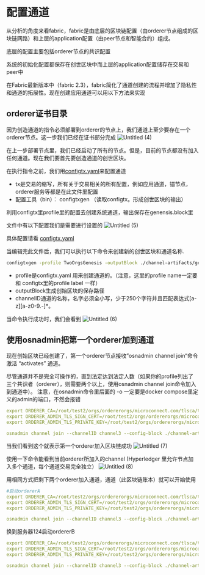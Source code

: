 # 配置通道

从分析的角度来看fabric，fabric是由底层的区块链配置（由orderer节点组成的区块链网路）和上层的application配置（由peer节点和智能合约）组成。

底层的配置主要包括orderer节点的共识配置

系统的初始化配置都保存在创世区块中而上层的application配置储存在交易和peer中

在Fabric最新版本中（fabric 2.3），fabric简化了通道创建的流程并增加了隐私性和通道的拓展性。现在创建应用通道可以用以下方法来实现

## orderer证书目录
 
因为创造通道的指令必须部署到orderer的节点上，我们通道上至少要存在一个orderer节点。这一步我们已经在证书部分完成
![Untitled (4)](https://user-images.githubusercontent.com/101753393/233881853-8ee7c871-1379-4127-ba15-be7b39143f3b.png)

在上一步部署节点里，我们已经启动了所有的节点。但是，目前的节点都没有加入任何通道。现在我们要首先要创造通道的创世区块。

在执行指令之前，我们用[configtx.yaml](https://github.com/katheriney0116/HyperLedger_Network/blob/main/test2/config/configtx.yaml)来配置通道

- tx是交易的缩写，所有关于交易相关的所有配置，例如应用通道，锚节点，orderer服务等都是在此文件里配置
- 配置工具（bin）： configtxgen （读取configtx。形成创世区块的输出）

利用configtx里profile里的配置去创建系统通道，输出保存在genensis.block里

文件中有以下配置我们是需要进行设置的
![Untitled (5)](https://user-images.githubusercontent.com/101753393/233882182-211258f3-36bf-45db-83c1-f74466f2d88e.png)

具体配置请看
[configtx.yaml](https://github.com/katheriney0116/HyperLedger_Network/blob/main/test2/config/configtx.yaml)

当编辑完此文件后，我们可以执行以下命令来创建新的创世区块和通道名称.

```bash
configtxgen -profile TwoOrgsGenesis -outputBlock ./channel-artifacts/genesis.block -channelID channel3
```
- profile是configtx.yaml 用来创建通道的。（注意，这里的profile name一定要和 configtx里的profile label 一样）
- outputBlock生成创始区块的保存路径
- channelID通道的名称，名字必须全小写，少于250个字符并且匹配表达式[a-z][a-z0-9.-]*。

当命令执行成功时，我们会看到
![Untitled (6)](https://user-images.githubusercontent.com/101753393/233882499-4be1a530-aa27-4642-b9cf-886cd5407161.png)

## 使用osnadmin把第一个orderer加到通道
现在创始区块已经创建了，第一个orderer节点接收”osnadmin channel join“命令激活 “activates” 通道。

尽管通道并不是完全可操作的，直到法定达到法定人数（如果你的profile列出了三个共识者（orderer），则需要两个以上，使用osnadmin channel join命令加入到通道中）。
注意，在osnadmin命令里后面的 -o 一定要是docker compose里定义的admin的端口，不然会报错
```yaml
export ORDERER_CA=/root/test2/orgs/ordererorgs/microconnect.com/tlsca/tlsca.microconnect.com-cert.pem
export ORDERER_ADMIN_TLS_SIGN_CERT=/root/test2/orgs/ordererorgs/microconnect.com/orderers/orderer.microconnect.com/tls/server.crt
export ORDERER_ADMIN_TLS_PRIVATE_KEY=/root/test2/orgs/ordererorgs/microconnect.com/orderers/orderer.microconnect.com/tls/server.key

osnadmin channel join --channelID channel3 --config-block ./channel-artifacts/genesis.block -o orderer.microconnect.com:8053 --ca-file "$ORDERER_CA" --client-cert "$ORDERER_ADMIN_TLS_SIGN_CERT" --client-key "$ORDERER_ADMIN_TLS_PRIVATE_KEY"
```
当我们看到这个就表示第一个orderer加入区块链成功
![Untitled (7)](https://user-images.githubusercontent.com/101753393/233882686-c297585b-12a6-410b-8c52-810314db5513.png)

使用一下命令能看到当前orderer所加入的channel (Hyperledger 里允许节点加入多个通道，每个通道交易完全独立）
![Untitled (8)](https://user-images.githubusercontent.com/101753393/233882775-a73cbd4a-047b-443b-8b43-b5c045372a72.png)

用相同方式把剩下两个orderer加入通道，通道（此区块链账本）就可以开始使用
```yaml
#启动ordererA
export ORDERER_CA=/root/test2/orgs/ordererorgs/microconnect.com/tlsca/tlsca.microconnect.com-cert.pem
export ORDERER_ADMIN_TLS_SIGN_CERT=/root/test2/orgs/ordererorgs/microconnect.com/orderers/ordererA.microconnect.com/tls/server.crt
export ORDERER_ADMIN_TLS_PRIVATE_KEY=/root/test2/orgs/ordererorgs/microconnect.com/orderers/ordererA.microconnect.com/tls/server.key

osnadmin channel join --channelID channel3 --config-block ./channel-artifacts/genesis.block -o ordererA.microconnect.com:7053 --ca-file "$ORDERER_CA" --client-cert "$ORDERER_ADMIN_TLS_SIGN_CERT" --client-key "$ORDERER_ADMIN_TLS_PRIVATE_KEY"
```

换到服务器124启动ordererB
```yaml
export ORDERER_CA=/root/test2/orgs/ordererorgs/microconnect.com/tlsca/tlsca.microconnect.com-cert.pem
export ORDERER_ADMIN_TLS_SIGN_CERT=/root/test2/orgs/ordererorgs/microconnect.com/orderers/ordererB.microconnect.com/tls/server.crt
export ORDERER_ADMIN_TLS_PRIVATE_KEY=/root/test2/orgs/ordererorgs/microconnect.com/orderers/ordererB.microconnect.com/tls/server.key

osnadmin channel join --channelID channel3 --config-block ./channel-artifacts/genesis.block -o ordererB.microconnect.com:9052 --ca-file "$ORDERER_CA" --client-cert "$ORDERER_ADMIN_TLS_SIGN_CERT" --client-key "$ORDERER_ADMIN_TLS_PRIVATE_KEY"
```
